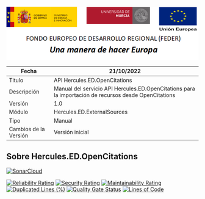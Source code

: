 ![](../../../Docs/media/CabeceraDocumentosMD.png)

| Fecha         | 21/10/2022                                                  |
| ------------- | ------------------------------------------------------------ |
|Titulo|API Hercules.ED.OpenCitations| 
|Descripción|Manual del servicio API Hercules.ED.OpenCitations para la importación de recursos desde OpenCitations|
|Versión|1.0|
|Módulo|Hercules.ED.ExternalSources|
|Tipo|Manual|
|Cambios de la Versión| Versión inicial|

## Sobre Hercules.ED.OpenCitations

[![SonarCloud](https://sonarcloud.io/images/project_badges/sonarcloud-white.svg)](https://sonarcloud.io/summary/new_code?id=Hercules.ED.OpenCitations)

[![Reliability Rating](https://sonarcloud.io/api/project_badges/measure?project=Hercules.ED.OpenCitations&metric=reliability_rating)](https://sonarcloud.io/summary/new_code?id=Hercules.ED.OpenCitations)
[![Security Rating](https://sonarcloud.io/api/project_badges/measure?project=Hercules.ED.OpenCitations&metric=security_rating)](https://sonarcloud.io/summary/new_code?id=Hercules.ED.OpenCitations)
[![Maintainability Rating](https://sonarcloud.io/api/project_badges/measure?project=Hercules.ED.OpenCitations&metric=sqale_rating)](https://sonarcloud.io/summary/new_code?id=Hercules.ED.OpenCitations)
[![Duplicated Lines (%)](https://sonarcloud.io/api/project_badges/measure?project=Hercules.ED.OpenCitations&metric=duplicated_lines_density)](https://sonarcloud.io/summary/new_code?id=Hercules.ED.OpenCitations)
[![Quality Gate Status](https://sonarcloud.io/api/project_badges/measure?project=Hercules.ED.OpenCitations&metric=alert_status)](https://sonarcloud.io/summary/new_code?id=Hercules.ED.OpenCitations)
[![Lines of Code](https://sonarcloud.io/api/project_badges/measure?project=Hercules.ED.OpenCitations&metric=ncloc)](https://sonarcloud.io/summary/new_code?id=Hercules.ED.OpenCitations)

